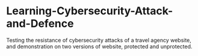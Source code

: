 # Learning-Cybersecurity-Attack-and-Defence
Testing the resistance of cybersecurity attacks of a travel agency website, and demonstration on two versions of website, protected and unprotected.

